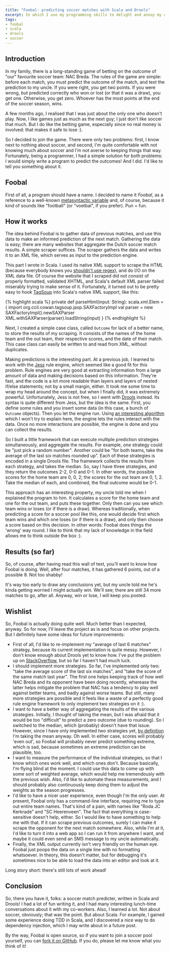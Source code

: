 ```yaml
---
title: "Foobal: predicting soccer matches with Scala and Drools"
excerpt: In which I use my programming skills to delight and annoy my uncle.
tags:
- foobal
- scala
- drools
- soccer
---
```

Introduction
------------

In my family, there is a long-standing game of betting on the outcome of "our" favourite soccer team: NAC Breda. The rules of the game are simple: before each match, you must predict the outcome of the match, and text the prediction to my uncle. If you were right, you get two points. If you were wrong, but predicted correctly who won or lost (or that it was a draw), you get one. Otherwise, you get zero. Whoever has the most points at the end of the soccer season, wins.

A few months ago, I realised that I was just about the only one who doesn't play. Now, I like games just as much as the next guy; I just don't like soccer that much. But I do like the betting game, especially since no real money is involved: that makes it safe to lose :).

So I decided to join the game. There were only two problems: first, I know next to nothing about soccer, and second, I'm quite comfortable with not knowing much about soccer and I'm not averse to keeping things that way. Fortunately, being a programmer, I had a simple solution for both problems: I would simply write a program to predict the outcomes! And I did. I'd like to tell you something about it.


Foobal
------
First of all, a program should have a name. I decided to name it _Foobal_, as a reference to a well-known [metasyntactic variable](http://en.wikipedia.org/wiki/Foobar) and, of course, because it kind of sounds like "football" (or "voetbal", if you prefer). Pun = fun.


How it works
------------
The idea behind Foobal is to gather data of previous matches, and use this data to make an informed prediction of the next match. Gathering the data is easy; there are many websites that aggregate the Dutch soccer match results. A simple scraper suffices. The scraper gathers the data and writes it to an XML file, which serves as input to the prediction engine.

This part I wrote in Scala. I used its native XML support to scrape the HTML (because everybody knows you [shouldn't use regex](http://stackoverflow.com/questions/1732348/regex-match-open-tags-except-xhtml-self-contained-tags/1732454#1732454)), and do I/O on the XML data file. Of course the website that I scraped did not consist of properly formatted, validated XHTML, and Scala's default XML parser failed miserably trying to make sense of it. Fortunately, it turned out to be pretty easy to hook [TagSoup](http://ccil.org/~cowan/XML/tagsoup/) into Scala's native XML support, like this:

{% highlight scala %}
private def parseHtml(input: String): scala.xml.Elem = {
  import org.ccil.cowan.tagsoup.jaxp.SAXFactoryImpl
  val parser = new SAXFactoryImpl().newSAXParser
  XML.withSAXParser(parser).loadString(input)
}
{% endhighlight %}

Next, I created a simple case class, called `Outcome` for lack of a better name, to store the results of my scraping. It consists of the names of the home team and the out team, their respective scores, and the date of their match. This case class can easily be written to and read from XML, without duplicates.

Making predictions is the interesting part. At a previous job, I learned to work with the [Jess](http://www.jessrules.com/) rule engine, which seemed like a good fit for this problem. Rule engines are very good at extracting information from a large amount of data and making decisions based on this information. They're fast, and the code is a lot more readable than layers and layers of nested if/else statements; not by a small margin, either. It took me some time to wrap my head around the concept, but when I finally did, it was extremely powerful. Unfortunately, Jess is not free, so I went with [Drools](http://www.jboss.org/drools/) instead. Its syntax is quite different from Jess, but the idea is the same. First, you define some rules and you insert some data (in this case, a bunch of `Outcome` objects). Then you let the engine run. Using [an interesting algorithm](http://en.wikipedia.org/wiki/Rete_algorithm) which I won't try to explain here, the engine lets the rules interact with the data. Once no more interactions are possible, the engine is done and you can collect the results.

So I built a little framework that can execute multiple prediction strategies simultaneously, and aggregate the results. For example, one strategy could be "just pick a random number". Another could be "for both teams, take the average of the last six matches rounded up". Each of these strategies is encoded in a single Drools file. The framework collects the results from each strategy, and takes the median. So, say I have three strategies, and they return the outcomes 2-2, 0-0 and 0-1. In other words, the possible scores for the home team are 0, 0, 2; the scores for the out team are 0, 1, 2. Take the median of each, and combined, the final outcome would be 0-1.

This approach has an interesting property, my uncle told me when I explained the program to him. It calculates a score for the home team and one for the out team, and puts these together. Only then can you see which team wins or loses (or if there is a draw). Whereas traditionally, when predicting a score for a soccer pool like this, one would decide first which team wins and which one loses (or if there is a draw), and only then choose a score based on this decision. In other words: Foobal does things the 'wrong' way round. I like to think that my lack of knowledge in the field allows me to think outside the box :).


Results (so far)
----------------
So, of course, after having read this wall of text, you'll want to know how Foobal is doing. Well, after four matches, it has gathered 6 points, out of a possible 8. Not too shabby!

It's way too early to draw any conclusions yet, but my uncle told me he's kinda getting worried I might actually win. We'll see; there are still 34 more matches to go, after all. Anyway, win or lose, I will keep you posted.


Wishlist
--------
So, Foobal is actually doing quite well. Much better than I expected, anyway. So for now, I'll leave the project as is and focus on other projects. But I definitely have some ideas for future improvements:  

* First of all, I'd like to re-implement my "average of last 6 matches" strategy, because its current implementation is quite messy. However, I don't know enough about Drools yet to know how. I've put the problem up on [StackOverflow](http://stackoverflow.com/q/12090295/127863), but so far I haven't had much luck.
* I should implement more strategies. So far, I've implemented only two: "take the average score of the last six matches", and "take the score of the same match last year". The first one helps keeping track of how well NAC Breda and its opponent have been doing recently, wherease the latter helps mitigate the problem that NAC has a tendency to play well against better teams, and badly against worse teams. But still, many more strategies are possible and it feels like a waste of a perfectly good rule engine framework to only implement two strategies on it :).
* I want to have a better way of aggregating the results of the various strategies. Initially, I thought of taking the mean, but I was afraid that it would be too "difficult" to predict a zero outcome (due to rounding). So I switched to the median, which (probably) doesn't have that issue. However, since I have only implemented two strategies yet, [by definition](http://en.wikipedia.org/wiki/Median) I'm taking the mean anyway. Oh well. In either case, scores will probably 'even out', so Foobal will probably never predict something extreme, which is sad, because sometimes an extreme prediction can be plausible, too.
* I want to measure the performance of the individual strategies, so that I know which ones work well, and which ones don't. Because basically, I'm flying blind at the moment. I could use this data to come up with some sort of weighted average, which would help me tremendously with the previous wish. Also, I'd like to automate these measurements, and I should probably also continuously keep doing them to adjust the weights as the season progresses.
* I'd like to have a nicer user experience, even though I'm the only user. At present, Foobal only has a command-line interface, requiring me to type out entire team names. That's kind of a pain, with names like "Roda JC Kerkrade" and "SC Heerenveen". The fact that everything is case-sensitive doesn't help, either. So I would like to have something to help me with that. If it can scrape previous outcomes, surely I can make it scrape the opponent for the next match somewhere. Also, while I'm at it, I'd like to turn it into a web app so I can run it from anywhere I want, and maybe it could even send an SMS message to my uncle automatically.
* Finally, the XML output currently isn't very friendly on the human eye. Foobal just poops the data on a single line with no formatting whatsoever. In theory, this doesn't matter, but for debugging it's sometimes nice to be able to load the data into an editor and look at it.

Long story short: there's still lots of work ahead!


Conclusion
----------
So, there you have it, folks: a soccer match predicter, written in Scala and Drools! I had a lot of fun writing it, and I had many interesting lunch-time conversations about it with my co-workers. Also, I learned a lot. Not about soccer, obviously; that was the point. But about Scala. For example, I gained some experience doing TDD in Scala, and I discovered a nice way to do dependency injection, which I may write about in a future post.

By the way, Foobal is open source, so if you want to join a soccer pool yourself, you can [fork it on GitHub](https://github.com/jqno/foobal). If you do, please let me know what you think of it!
